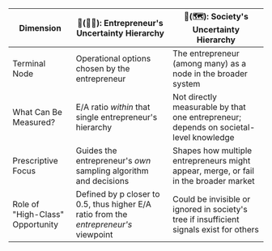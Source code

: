 | **Dimension**                    | **🌲(🧍‍♀️): Entrepreneur's Uncertainty Hierarchy**                                   | **🌲(🗺️): Society's Uncertainty Hierarchy**                                             |
| -------------------------------- | ------------------------------------------------------------------------------------- | ---------------------------------------------------------------------------------------- |
| Terminal Node                    | Operational options chosen by the entrepreneur                                        | The entrepreneur (among many) as a node in the broader system                            |
| What Can Be Measured?            | E/A ratio *within* that single entrepreneur's hierarchy                               | Not directly measurable by that one entrepreneur; depends on societal-level knowledge    |
| Prescriptive Focus               | Guides the entrepreneur's *own* sampling algorithm and decisions                      | Shapes how multiple entrepreneurs might appear, merge, or fail in the broader market     |
| Role of "High-Class" Opportunity | Defined by p closer to 0.5, thus higher E/A ratio from the *entrepreneur's* viewpoint | Could be invisible or ignored in society's tree if insufficient signals exist for others |
